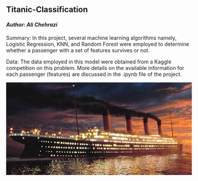 ## Titanic-Classification

#### *Author: Ali Chehrazi*

Summary: In this project, several machine learning algorithms namely, Logistic Regression, KNN, and Random Forest were employed to determine whether a passenger with a set of features survives or not.

Data: The data employed in this model were obtained from a Kaggle competition on this problem. More details on the available information for each passenger (features) are discussed in the .ipynb file of the project.

<img src="Image\Titanic-2.jpg">
